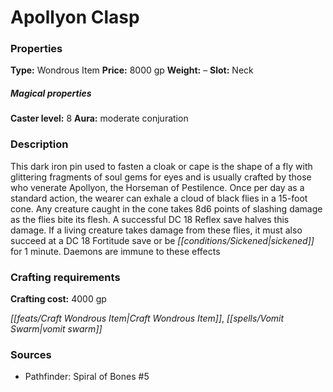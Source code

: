 ﻿---
Title: "Apollyon Clasp"
Type: "Wondrous Item"
Price: "8000 gp"
Weight: "–"
Slot: "Neck"
Caster level: "8"
Aura: "moderate conjuration"
Description: |
  "This dark iron pin used to fasten a cloak or cape is the shape of a fly with glittering fragments of soul gems for eyes and is usually crafted by those who venerate Apollyon, the Horseman of Pestilence. Once per day as a standard action, the wearer can exhale a cloud of black flies in a 15-foot cone. Any creature caught in the cone takes 8d6 points of slashing damage as the flies bite its flesh. A successful DC 18 Reflex save halves this damage. If a living creature takes damage from these flies, it must also succeed at a DC 18 Fortitude save or be sickened for 1 minute. Daemons are immune to these effects"
Crafting cost: "4000 gp"
Sources: "['Pathfinder: Spiral of Bones #5']"
---

# Apollyon Clasp

### Properties

**Type:** Wondrous Item **Price:** 8000 gp **Weight:** – **Slot:** Neck

##### Magical properties

**Caster level:** 8 **Aura:** moderate conjuration

### Description

This dark iron pin used to fasten a cloak or cape is the shape of a fly with glittering fragments of soul gems for eyes and is usually crafted by those who venerate Apollyon, the Horseman of Pestilence. Once per day as a standard action, the wearer can exhale a cloud of black flies in a 15-foot cone. Any creature caught in the cone takes 8d6 points of slashing damage as the flies bite its flesh. A successful DC 18 Reflex save halves this damage. If a living creature takes damage from these flies, it must also succeed at a DC 18 Fortitude save or be _[[conditions/Sickened|sickened]]_ for 1 minute. Daemons are immune to these effects

### Crafting requirements

**Crafting cost:** 4000 gp

_[[feats/Craft Wondrous Item|Craft Wondrous Item]]_, _[[spells/Vomit Swarm|vomit swarm]]_

### Sources

* Pathfinder: Spiral of Bones #5